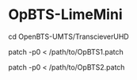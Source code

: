 # OpBTS-LimeMini

cd OpenBTS-UMTS/TranscieverUHD

patch -p0 < /path/to/OpBTS1.patch 

patch -p0 < /path/to/OpBTS2.patch


